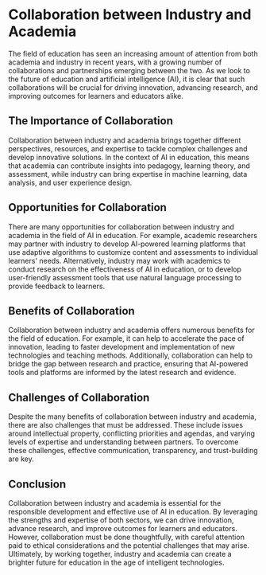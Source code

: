 Collaboration between Industry and Academia
===========================================================================================

The field of education has seen an increasing amount of attention from both academia and industry in recent years, with a growing number of collaborations and partnerships emerging between the two. As we look to the future of education and artificial intelligence (AI), it is clear that such collaborations will be crucial for driving innovation, advancing research, and improving outcomes for learners and educators alike.

The Importance of Collaboration
-------------------------------

Collaboration between industry and academia brings together different perspectives, resources, and expertise to tackle complex challenges and develop innovative solutions. In the context of AI in education, this means that academia can contribute insights into pedagogy, learning theory, and assessment, while industry can bring expertise in machine learning, data analysis, and user experience design.

Opportunities for Collaboration
-------------------------------

There are many opportunities for collaboration between industry and academia in the field of AI in education. For example, academic researchers may partner with industry to develop AI-powered learning platforms that use adaptive algorithms to customize content and assessments to individual learners' needs. Alternatively, industry may work with academics to conduct research on the effectiveness of AI in education, or to develop user-friendly assessment tools that use natural language processing to provide feedback to learners.

Benefits of Collaboration
-------------------------

Collaboration between industry and academia offers numerous benefits for the field of education. For example, it can help to accelerate the pace of innovation, leading to faster development and implementation of new technologies and teaching methods. Additionally, collaboration can help to bridge the gap between research and practice, ensuring that AI-powered tools and platforms are informed by the latest research and evidence.

Challenges of Collaboration
---------------------------

Despite the many benefits of collaboration between industry and academia, there are also challenges that must be addressed. These include issues around intellectual property, conflicting priorities and agendas, and varying levels of expertise and understanding between partners. To overcome these challenges, effective communication, transparency, and trust-building are key.

Conclusion
----------

Collaboration between industry and academia is essential for the responsible development and effective use of AI in education. By leveraging the strengths and expertise of both sectors, we can drive innovation, advance research, and improve outcomes for learners and educators. However, collaboration must be done thoughtfully, with careful attention paid to ethical considerations and the potential challenges that may arise. Ultimately, by working together, industry and academia can create a brighter future for education in the age of intelligent technologies.
